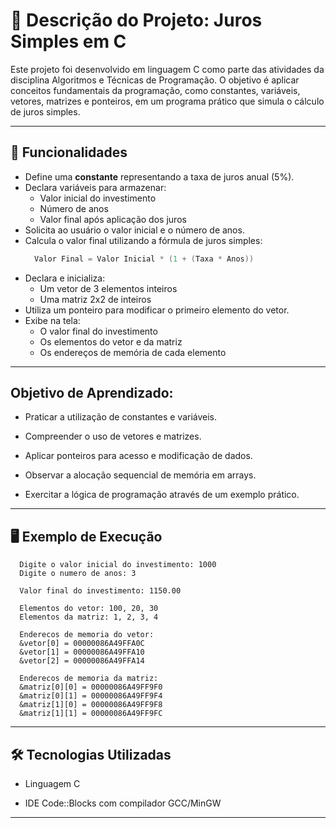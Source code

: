 # 📌 Descrição do Projeto: Juros Simples em C
Este projeto foi desenvolvido em linguagem C como parte das atividades da disciplina Algoritmos e Técnicas de Programação.
O objetivo é aplicar conceitos fundamentais da programação, como constantes, variáveis, vetores, matrizes e ponteiros, em um programa prático que simula o cálculo de juros simples.

---

## 🔹 Funcionalidades

- Define uma **constante** representando a taxa de juros anual (5%).  
- Declara variáveis para armazenar:  
  - Valor inicial do investimento  
  - Número de anos  
  - Valor final após aplicação dos juros  
- Solicita ao usuário o valor inicial e o número de anos.  
- Calcula o valor final utilizando a fórmula de juros simples:
    ```c
      Valor Final = Valor Inicial * (1 + (Taxa * Anos))
    ```
- Declara e inicializa:
  - Um vetor de 3 elementos inteiros
  - Uma matriz 2x2 de inteiros
- Utiliza um ponteiro para modificar o primeiro elemento do vetor.
- Exibe na tela:
  - O valor final do investimento
  - Os elementos do vetor e da matriz
  - Os endereços de memória de cada elemento

 ---

 ## Objetivo de Aprendizado:

- Praticar a utilização de constantes e variáveis.

- Compreender o uso de vetores e matrizes.

- Aplicar ponteiros para acesso e modificação de dados.

- Observar a alocação sequencial de memória em arrays.

- Exercitar a lógica de programação através de um exemplo prático.

---

## 🖥️ Exemplo de Execução

```
  Digite o valor inicial do investimento: 1000
  Digite o numero de anos: 3

  Valor final do investimento: 1150.00

  Elementos do vetor: 100, 20, 30
  Elementos da matriz: 1, 2, 3, 4

  Enderecos de memoria do vetor:
  &vetor[0] = 00000086A49FFA0C
  &vetor[1] = 00000086A49FFA10
  &vetor[2] = 00000086A49FFA14

  Enderecos de memoria da matriz:
  &matriz[0][0] = 00000086A49FF9F0
  &matriz[0][1] = 00000086A49FF9F4
  &matriz[1][0] = 00000086A49FF9F8
  &matriz[1][1] = 00000086A49FF9FC
```

---

## 🛠️ Tecnologias Utilizadas

- Linguagem C

- IDE Code::Blocks com compilador GCC/MinGW

---



